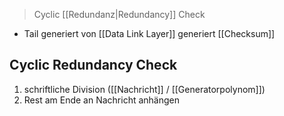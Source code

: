 > Cyclic [[Redundanz|Redundancy]] Check

- Tail generiert von [[Data Link Layer]]
generiert [[Checksum]]


## Cyclic Redundancy Check
1. schriftliche Division ([[Nachricht]] / [[Generatorpolynom]])
2. Rest am Ende an Nachricht anhängen 